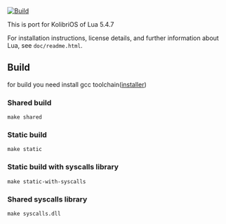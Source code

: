 [![Build](https://github.com/Egor00f/lua-kolibrios/actions/workflows/build.yml/badge.svg?branch=main)](https://github.com/Egor00f/lua-kolibrios/actions/workflows/build.yml)

This is port for KolibriOS of Lua 5.4.7

For installation instructions, license details, and
further information about Lua, see `doc/readme.html`.

## Build

for build you need install gcc toolchain([installer](https://github.com/Egor00f/kolibrios-gcc-toolchain))

### Shared build
```
make shared
```

### Static build
```
make static
```

### Static build with syscalls library
```
make static-with-syscalls
```

### Shared syscalls library
```
make syscalls.dll
```
